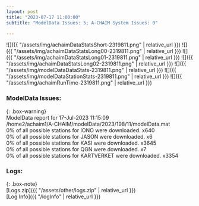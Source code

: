 ```yaml
---
layout: post
title: "2023-07-17 11:00:00"
subtitle: "ModelData Issues: 5; A-CHAIM System Issues: 0"

---
```


![]({{ "/assets/img/achaimDataStatsShort-2319811.png" | relative_url }})
![]({{ "/assets/img/achaimDataStatsLong00-2319811.png" | relative_url }})
![]({{ "/assets/img/achaimDataStatsLong01-2319811.png" | relative_url }})
![]({{ "/assets/img/achaimDataStatsLong02-2319811.png" | relative_url }})
![]({{ "/assets/img/modelDataDataStats-2319811.png" | relative_url }})
![]({{ "/assets/img/modelDataStationStats-2319811.png" | relative_url }})
![]({{ "/assets/img/achaimRunTime-2319811.png" | relative_url }})


### ModelData Issues:  
  
{: .box-warning}  
 ModelData report for 17-Jul-2023 11:15:09   
 /home2/achaim1/A-CHAIM/modelData/2023/198/11/modelData.mat   
 0% of all possible stations for IONO were downloaded. x640   
 0% of all possible stations for JASON were downloaded. x6   
 0% of all possible stations for KASI were downloaded. x3645   
 0% of all possible stations for QGN were downloaded. x7   
 0% of all possible stations for KARTVERKET were downloaded. x3354   
  


### Logs:  
  
{: .box-note}  
[Logs.zip]({{ "/assets/other/logs.zip" | relative_url }})  
[Log Info]({{ "/logInfo" | relative_url }})  
